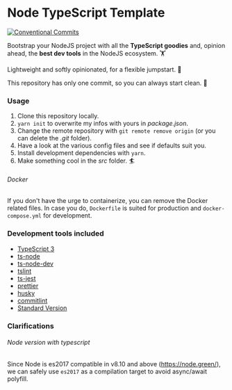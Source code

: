 # Node TypeScript Template

[![Conventional Commits](https://img.shields.io/badge/Conventional%20Commits-1.0.0-yellow.svg)](https://conventionalcommits.org)

Bootstrap your NodeJS project with all the **TypeScript goodies** and,
opinion ahead, the **best dev tools** in the NodeJS ecosystem. 🏋️‍

Lightweight and softly opinionated, for a flexible jumpstart. 🤸‍

This repository has only one commit, so you can always start clean. 🛀

### Usage

1. Clone this repository locally.
2. `yarn init` to overwrite my infos with yours in _package.json_.
3. Change the remote repository with `git remote remove origin` (or you can delete the _.git_ folder).
4. Have a look at the various config files and see if defaults suit you.
5. Install development dependencies with `yarn`.
6. Make something cool in the _src_ folder. 🏄‍

###### Docker

If you don't have the urge to containerize, you can remove the Docker related files.
In case you do, `Dockerfile` is suited for production and `docker-compose.yml` for development.

### Development tools included

- [TypeScript 3](https://github.com/Microsoft/TypeScript)
- [ts-node](https://github.com/TypeStrong/ts-node)
- [ts-node-dev](https://github.com/whitecolor/ts-node-dev)
- [tslint](https://github.com/palantir/tslint)
- [ts-jest](https://github.com/kulshekhar/ts-jest)
- [prettier](https://github.com/prettier/prettier)
- [husky](https://github.com/typicode/husky)
- [commitlint](https://github.com/conventional-changelog/commitlint)
- [Standard Version](https://github.com/conventional-changelog/standard-version)

### Clarifications

###### Node version with typescript

Since Node is es2017 compatible in v8.10 and above (<https://node.green/>),
we can safely use `es2017` as a compilation target to avoid async/await polyfill.

